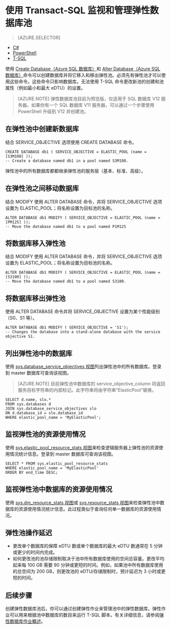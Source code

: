 <properties 
    pageTitle="使用 T-SQL 创建 Azure SQL 数据库或将其移入弹性池 | Azure" 
    description="使用 T-SQL 在弹性池中创建 Azure SQL 数据库。或使用 T-SQL 将数据库移入和移出池。" 
	services="sql-database" 
    documentationCenter="" 
    authors="sidneyh" 
    manager="jhubbard" 
    editor=""/>

<tags
    ms.service="sql-database"
    ms.date="04/11/2016"
    wacn.date="06/14/2016"/>

# 使用 Transact-SQL 监视和管理弹性数据库池  

> [AZURE.SELECTOR]
- [C#](/documentation/articles/sql-database-elastic-pool-manage-csharp/)
- [PowerShell](/documentation/articles/sql-database-elastic-pool-manage-powershell/)
- [T-SQL](/documentation/articles/sql-database-elastic-pool-manage-tsql/)

使用 [Create Database（Azure SQL 数据库）](https://msdn.microsoft.com/zh-cn/library/dn268335.aspx)和 [Alter Database（Azure SQL 数据库）](https://msdn.microsoft.com/zh-cn/library/mt574871.aspx)命令可以创建数据库并将它移入和移出弹性池。必须先有弹性池才可以使用这些命令。这些命令只影响数据库。无法使用 T-SQL 命令更改新池的创建和池属性（例如最小和最大 eDTU）的设置。


> [AZURE.NOTE] 弹性数据库池目前为预览版，仅适用于 SQL 数据库 V12 服务器。如果你有一个 SQL 数据库 V11 服务器，可以通过一个步骤使用 PowerShell 升级到 V12 并创建池。


## 在弹性池中创建新数据库
结合 SERVICE\_OBJECTIVE 选项使用 CREATE DATABASE 命令。

	CREATE DATABASE db1 ( SERVICE_OBJECTIVE = ELASTIC_POOL (name = [S3M100] ));
	-- Create a database named db1 in a pool named S3M100.

弹性池中的所有数据库都都继承弹性池的服务层（基本、标准、高级）。


## 在弹性池之间移动数据库
结合 MODIFY 使用 ALTER DATABASE 命令，并将 SERVICE\_OBJECTIVE 选项设置为 ELASTIC\_POOL；将名称设置为目标池的名称。

	ALTER DATABASE db1 MODIFY ( SERVICE_OBJECTIVE = ELASTIC_POOL (name = [PM125] ));
	-- Move the database named db1 to a pool named P1M125  


## 将数据库移入弹性池 
结合 MODIFY 使用 ALTER DATABASE 命令，并将 SERVICE\_OBJECTIVE 选项设置为 ELASTIC\_POOL；将名称设置为目标池的名称。

	ALTER DATABASE db1 MODIFY ( SERVICE_OBJECTIVE = ELASTIC_POOL (name = [S3100] ));
	-- Move the database named db1 to a pool named S3100.

## 将数据库移出弹性池
使用 ALTER DATABASE 命令并将 SERVICE\_OBJECTIVE 设置为某个性能级别（S0、S1 等）。

	ALTER DATABASE db1 MODIFY ( SERVICE_OBJECTIVE = 'S1');
	-- Changes the database into a stand-alone database with the service objective S1.

## 列出弹性池中的数据库
使用 [sys.database\_service\_objectives 视图](https://msdn.microsoft.com/zh-cn/library/mt712619)列出弹性池中的所有数据库。登录到 master 数据库可查询该视图。

>[AZURE.NOTE] 目前弹性池中数据库的 service\_objective\_column 将返回服务目标字符串的内部标记。此字符串将由字符串“ElasticPool”替换。
>

	SELECT d.name, slo.*  
	FROM sys.databases d 
	JOIN sys.database_service_objectives slo  
	ON d.database_id = slo.database_id
	WHERE elastic_pool_name = 'MyElasticPool'; 

## 监视弹性池的资源使用情况

使用 [sys.elastic\_pool\_resource\_stats 视图](https://msdn.microsoft.com/zh-cn/library/mt280062.aspx)来检查逻辑服务器上弹性池的资源使用情况统计信息。登录到 master 数据库可查询该视图。

	SELECT * FROM sys.elastic_pool_resource_stats 
	WHERE elastic_pool_name = 'MyElasticPool'
	ORDER BY end_time DESC;

## 监视弹性池中数据库的资源使用情况
使用 [sys.dm\_resource\_stats 视图](https://msdn.microsoft.com/zh-cn/library/dn800981.aspx)或 [sys.resource\_stats 视图](https://msdn.microsoft.com/zh-cn/library/dn269979.aspx)来检查弹性池中数据库的资源使用情况统计信息。此过程类似于查询任何单一数据库的资源使用情况。

## 弹性池操作延迟

- 更改单个数据库的保障 eDTU 数或单个数据库的最大 eDTU 数通常在 5 分钟或更少的时间内完成。
- 如何更改池的池存储限制取决于池中所有数据库使用的空间总容量。更改平均起来每 100 GB 需要 90 分钟或更短的时间。例如，如果池中所有数据库使用的总空间为 200 GB，则更改池的 eDTU/存储限制时，预计延迟为 3 小时或更短的时间。

## 后续步骤

创建弹性数据库池后，你可以通过创建弹性作业来管理池中的弹性数据库。弹性作业可以用来根据池中数据库的数目来运行 T-SQL 脚本。有关详细信息，请参阅[弹性数据库作业概述](/documentation/articles/sql-database-elastic-jobs-overview/)。

<!---HONumber=Mooncake_0606_2016-->
